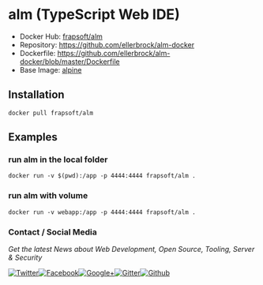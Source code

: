 # alm (TypeScript Web IDE)

- Docker Hub: [frapsoft/alm](https://hub.docker.com/r/frapsoft/alm/)
- Repository: <https://github.com/ellerbrock/alm-docker>
- Dockerfile: <https://github.com/ellerbrock/alm-docker/blob/master/Dockerfile>
- Base Image: [alpine](https://hub.docker.com/_/alpine/)

## Installation

`docker pull frapsoft/alm`

## Examples

### run alm in the local folder

`docker run -v $(pwd):/app -p 4444:4444 frapsoft/alm .`

### run alm with volume

`docker run -v webapp:/app -p 4444:4444 frapsoft/alm .`

### Contact / Social Media

_Get the latest News about Web Development, Open Source, Tooling, Server & Security_

[![Twitter](https://github.frapsoft.com/social/twitter.png)](https://twitter.com/frapsoft/)[![Facebook](https://github.frapsoft.com/social/facebook.png)](https://www.facebook.com/frapsoft/)[![Google+](https://github.frapsoft.com/social/google-plus.png)](https://plus.google.com/116540931335841862774)[![Gitter](https://github.frapsoft.com/social/gitter.png)](https://gitter.im/frapsoft/frapsoft/)[![Github](https://github.frapsoft.com/social/github.png)](https://github.com/ellerbrock/)

